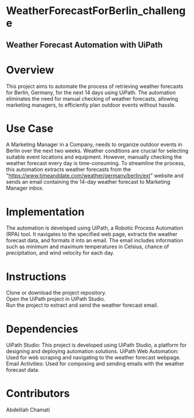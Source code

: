 # WeatherForecastForBerlin_challenge

## Weather Forecast Automation with UiPath


# Overview
This project aims to automate the process of retrieving weather forecasts for Berlin, Germany, for the next 14 days using UiPath. The automation eliminates the need for manual checking of weather forecasts, allowing marketing managers, to efficiently plan outdoor events without hassle.

# Use Case
A Marketing Manager in a Company, needs to organize outdoor events in Berlin over the next two weeks. Weather conditions are crucial for selecting suitable event locations and equipment. However, manually checking the weather forecast every day is time-consuming. To streamline the process, this automation extracts weather forecasts from the "https://www.timeanddate.com/weather/germany/berlin/ext" website and sends an email containing the 14-day weather forecast to Marketing Manager inbox.

# Implementation
The automation is developed using UiPath, a Robotic Process Automation (RPA) tool. It navigates to the specified web page, extracts the weather forecast data, and formats it into an email. The email includes information such as minimum and maximum temperatures in Celsius, chance of precipitation, and wind velocity for each day.

# Instructions
Clone or download the project repository.  
Open the UiPath project in UiPath Studio.  
Run the project to extract and send the weather forecast email.

# Dependencies
UiPath Studio: This project is developed using UiPath Studio, a platform for designing and deploying automation solutions. UiPath Web Automation: Used for web scraping and navigating to the weather forecast webpage. Email Activities: Used for composing and sending emails with the weather forecast data.

# Contributors
Abdelilah Chamati
